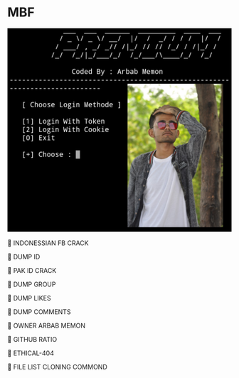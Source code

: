 # MBF
![Test Image 1](PicsArt_04-10-06.57.18.jpg)


💉 INDONESSIAN FB CRACK

💉 DUMP ID 

💉 PAK ID CRACK

💉 DUMP GROUP

💉 DUMP LIKES

💉 DUMP COMMENTS

💉 OWNER ARBAB MEMON 

💉 GITHUB RATIO

💉 ETHICAL-404

💉 FILE LIST CLONING COMMOND
